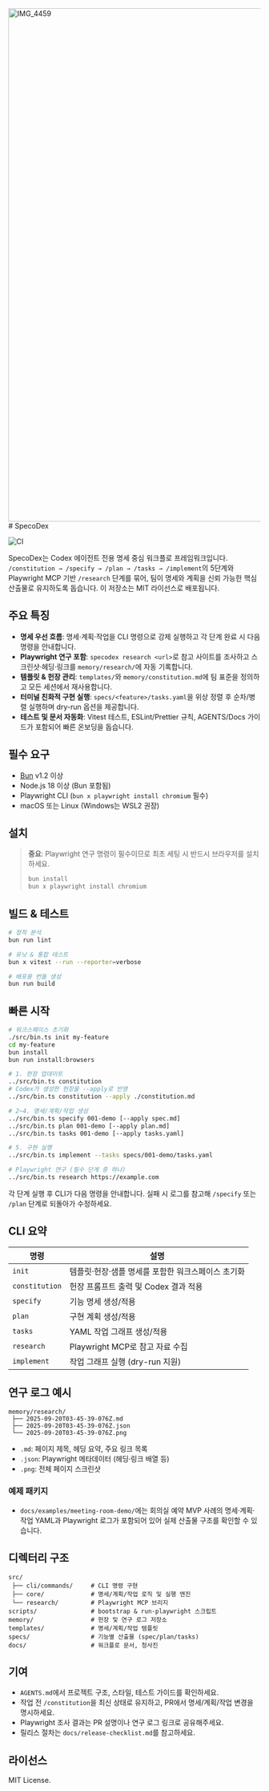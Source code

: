 <img width="1024" height="1024" alt="IMG_4459" src="https://github.com/user-attachments/assets/6c649a98-b3d6-4b33-90c8-594871070df5" />
# SpecoDex

![CI](https://github.com/ai-code-lab/specodex/actions/workflows/ci.yml/badge.svg)

SpecoDex는 Codex 에이전트 전용 명세 중심 워크플로 프레임워크입니다. `/constitution → /specify → /plan → /tasks → /implement`의 5단계와 Playwright MCP 기반 `/research` 단계를 묶어, 팀이 명세와 계획을 신뢰 가능한 핵심 산출물로 유지하도록 돕습니다. 이 저장소는 MIT 라이선스로 배포됩니다.

## 주요 특징
- **명세 우선 흐름**: 명세·계획·작업을 CLI 명령으로 강제 실행하고 각 단계 완료 시 다음 명령을 안내합니다.
- **Playwright 연구 포함**: `specodex research <url>`로 참고 사이트를 조사하고 스크린샷·헤딩·링크를 `memory/research/`에 자동 기록합니다.
- **템플릿 & 헌장 관리**: `templates/`와 `memory/constitution.md`에 팀 표준을 정의하고 모든 세션에서 재사용합니다.
- **터미널 친화적 구현 실행**: `specs/<feature>/tasks.yaml`을 위상 정렬 후 순차/병렬 실행하며 dry-run 옵션을 제공합니다.
- **테스트 및 문서 자동화**: Vitest 테스트, ESLint/Prettier 규칙, AGENTS/Docs 가이드가 포함되어 빠른 온보딩을 돕습니다.

## 필수 요구
- [Bun](https://bun.sh/) v1.2 이상
- Node.js 18 이상 (Bun 포함됨)
- Playwright CLI (`bun x playwright install chromium` 필수)
- macOS 또는 Linux (Windows는 WSL2 권장)

## 설치

> **중요**: Playwright 연구 명령이 필수이므로 최초 세팅 시 반드시 브라우저를 설치하세요.
> ```bash
> bun install
> bun x playwright install chromium
> ```

## 빌드 & 테스트
```bash
# 정적 분석
bun run lint

# 유닛 & 통합 테스트
bun x vitest --run --reporter=verbose

# 배포용 번들 생성
bun run build
```

## 빠른 시작
```bash
# 워크스페이스 초기화
./src/bin.ts init my-feature
cd my-feature
bun install
bun run install:browsers

# 1. 헌장 업데이트
../src/bin.ts constitution
# Codex가 생성한 헌장을 --apply로 반영
../src/bin.ts constitution --apply ./constitution.md

# 2~4. 명세/계획/작업 생성
../src/bin.ts specify 001-demo [--apply spec.md]
../src/bin.ts plan 001-demo [--apply plan.md]
../src/bin.ts tasks 001-demo [--apply tasks.yaml]

# 5. 구현 실행
../src/bin.ts implement --tasks specs/001-demo/tasks.yaml

# Playwright 연구 (필수 단계 중 하나)
../src/bin.ts research https://example.com
```
각 단계 실행 후 CLI가 다음 명령을 안내합니다. 실패 시 로그를 참고해 `/specify` 또는 `/plan` 단계로 되돌아가 수정하세요.

## CLI 요약
| 명령 | 설명 |
|------|------|
| `init` | 템플릿·헌장·샘플 명세를 포함한 워크스페이스 초기화 |
| `constitution` | 헌장 프롬프트 출력 및 Codex 결과 적용 |
| `specify` | 기능 명세 생성/적용 |
| `plan` | 구현 계획 생성/적용 |
| `tasks` | YAML 작업 그래프 생성/적용 |
| `research` | Playwright MCP로 참고 자료 수집 |
| `implement` | 작업 그래프 실행 (dry-run 지원) |

## 연구 로그 예시
```
memory/research/
 ├── 2025-09-20T03-45-39-076Z.md
 ├── 2025-09-20T03-45-39-076Z.json
 └── 2025-09-20T03-45-39-076Z.png
```
- `.md`: 페이지 제목, 헤딩 요약, 주요 링크 목록
- `.json`: Playwright 메타데이터 (헤딩·링크 배열 등)
- `.png`: 전체 페이지 스크린샷

### 예제 패키지
- `docs/examples/meeting-room-demo/`에는 회의실 예약 MVP 사례의 명세·계획·작업 YAML과 Playwright 로그가 포함되어 있어 실제 산출물 구조를 확인할 수 있습니다.

## 디렉터리 구조
```
src/
 ├── cli/commands/     # CLI 명령 구현
 ├── core/             # 명세/계획/작업 로직 및 실행 엔진
 └── research/         # Playwright MCP 브리지
scripts/               # bootstrap & run-playwright 스크립트
memory/                # 헌장 및 연구 로그 저장소
templates/             # 명세/계획/작업 템플릿
specs/                 # 기능별 산출물 (spec/plan/tasks)
docs/                  # 워크플로 문서, 청사진
```

## 기여
- `AGENTS.md`에서 프로젝트 구조, 스타일, 테스트 가이드를 확인하세요.
- 작업 전 `/constitution`을 최신 상태로 유지하고, PR에서 명세/계획/작업 변경을 명시하세요.
- Playwright 조사 결과는 PR 설명이나 연구 로그 링크로 공유해주세요.
- 릴리스 절차는 `docs/release-checklist.md`를 참고하세요.

## 라이선스
MIT License.
